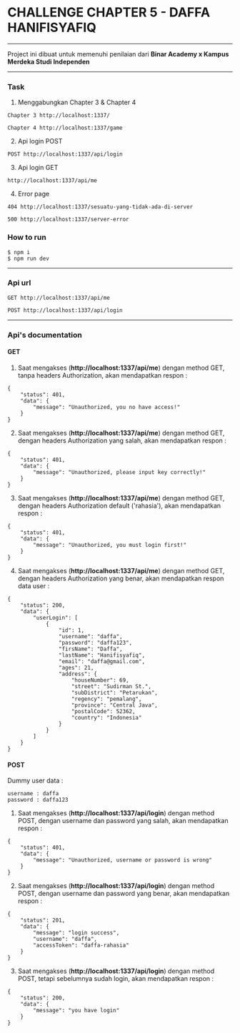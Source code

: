 # CHALLENGE CHAPTER 5 - DAFFA HANIFISYAFIQ

---

Project ini dibuat untuk memenuhi penilaian dari **Binar Academy x Kampus Merdeka Studi Independen**

---

### Task

1. Menggabungkan Chapter 3 & Chapter 4

```
Chapter 3 http://localhost:1337/
```

```
Chapter 4 http://localhost:1337/game
```

2. Api login POST

```
POST http://localhost:1337/api/login
```

3. Api login GET

```
http://localhost:1337/api/me
```

4. Error page

```
404 http://localhost:1337/sesuatu-yang-tidak-ada-di-server
```

```
500 http://localhost:1337/server-error
```

### How to run

```
$ npm i
$ npm run dev
```

---

### Api url

```
GET http://localhost:1337/api/me
```

```
POST http://localhost:1337/api/login
```

---

### Api's documentation

#### GET

1. Saat mengakses (**http://localhost:1337/api/me**) dengan method GET, tanpa headers Authorization, akan mendapatkan respon :

```
{
    "status": 401,
    "data": {
        "message": "Unauthorized, you no have access!"
    }
}
```

2. Saat mengakses (**http://localhost:1337/api/me**) dengan method GET, dengan headers Authorization yang salah, akan mendapatkan respon :

```
{
    "status": 401,
    "data": {
        "message": "Unauthorized, please input key correctly!"
    }
}
```

3. Saat mengakses (**http://localhost:1337/api/me**) dengan method GET, dengan headers Authorization default ('rahasia'), akan mendapatkan respon :

```
{
    "status": 401,
    "data": {
        "message": "Unauthorized, you must login first!"
    }
}
```

4. Saat mengakses (**http://localhost:1337/api/me**) dengan method GET, dengan headers Authorization yang benar, akan mendapatkan respon data user :

```
{
    "status": 200,
    "data": {
        "userLogin": [
            {
                "id": 1,
                "username": "daffa",
                "password": "daffa123",
                "firsName": "Daffa",
                "lastName": "Hanifisyafiq",
                "email": "daffa@gmail.com",
                "ages": 21,
                "address": {
                    "houseNumber": 69,
                    "street": "Sudirman St.",
                    "subDistrict": "Petarukan",
                    "regency": "pemalang",
                    "province": "Central Java",
                    "postalCode": 52362,
                    "country": "Indonesia"
                }
            }
        ]
    }
}
```

#### POST

Dummy user data :

```
username : daffa
password : daffa123
```

1. Saat mengakses (**http://localhost:1337/api/login**) dengan method POST, dengan username dan password yang salah, akan mendapatkan respon :

```
{
    "status": 401,
    "data": {
        "message": "Unauthorized, username or password is wrong"
    }
}
```

2. Saat mengakses (**http://localhost:1337/api/login**) dengan method POST, dengan username dan password yang benar, akan mendapatkan respon :

```
{
    "status": 201,
    "data": {
        "message": "login success",
        "username": "daffa",
        "accessToken": "daffa-rahasia"
    }
}
```

3. Saat mengakses (**http://localhost:1337/api/login**) dengan method POST, tetapi sebelumnya sudah login, akan mendapatkan respon :

```
{
    "status": 200,
    "data": {
        "message": "you have login"
    }
}
```
